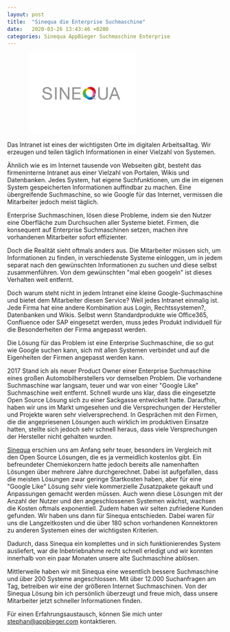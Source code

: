 ```yaml
---
layout: post
title:  "Sinequa die Enterprise Suchmaschine"
date:   2020-03-26 13:43:46 +0200
categories: Sinequa AppBieger Suchmaschine Enterprise
---
```

 <img src="/assets/img/sinequa-logo.jpg" class="rounded float-right"  style="width: 250px; height: auto; margin-left:50px;" alt="Sinequa">
 

 
Das Intranet ist eines der wichtigsten Orte im digitalen Arbeitsalltag. Wir erzeugen und teilen täglich Informationen in einer Vielzahl von Systemen.  
 

 
Ähnlich wie es im Internet tausende von Webseiten gibt, besteht das firmeninterne Intranet aus einer Vielzahl von Portalen, Wikis und Datenbanken. Jedes System, hat eigene Suchfunktionen, um die im eigenen System gespeicherten Informationen auffindbar zu machen. Eine übergreifende Suchmaschine, so wie Google für das Internet, vermissen die Mitarbeiter jedoch meist täglich. 
 
Enterprise Suchmaschinen, lösen diese Probleme, indem sie den Nutzer eine Oberfläche zum Durchsuchen aller Systeme bietet. Firmen, die konsequent auf Enterprise Suchmaschinen setzen, machen ihre vorhandenen Mitarbeiter sofort effizienter. 
 
Doch die Realität sieht oftmals anders aus. Die Mitarbeiter müssen sich, um Informationen zu finden, in verschiedenste Systeme einloggen, um in jedem separat nach den gewünschten Informationen zu suchen und diese selbst zusammenführen. Von dem gewünschten "mal eben googeln" ist dieses Verhalten weit entfernt. 
 
Doch warum steht nicht in jedem Intranet eine kleine Google-Suchmaschine und bietet dem Mitarbeiter diesen Service? Weil jedes Intranet einmalig ist. Jede Firma hat eine andere Kombination aus Login, Rechtssystemen?, Datenbanken und Wikis. 
Selbst wenn Standardprodukte wie Office365, Confluence oder SAP eingesetzt werden, muss jedes Produkt individuell für die Besonderheiten der Firma angepasst werden.
 
Die Lösung für das Problem ist eine Enterprise Suchmaschine, die so gut wie Google suchen kann, sich mit allen Systemen verbindet und auf die Eigenheiten der Firmen angepasst werden kann. 
 
2017 Stand ich als neuer Product Owner einer Enterprise Suchmaschine eines großen Automobilherstellers vor demselben Problem. Die vorhandene Suchmaschine war langsam, teuer und war von einer "Google Like" Suchmaschine weit entfernt. Schnell wurde uns klar, dass die eingesetzte Open Source Lösung sich zu einer Sackgasse entwickelt hatte. Daraufhin, haben wir uns im Markt umgesehen und die Versprechungen der Hersteller und Projekte waren sehr vielversprechend.
In Gesprächen mit den Firmen, die die angepriesenen Lösungen auch wirklich im produktiven Einsatze hatten, stellte sich jedoch sehr schnell heraus, dass viele Versprechungen der Hersteller nicht gehalten wurden. 
 
[Sinequa](https://www.sinequa.com/) erschien uns am Anfang sehr teuer, besonders im Vergleich mit den Open Source Lösungen, die es ja vermeidlich kostenlos gibt. Ein befreundeter Chemiekonzern hatte jedoch bereits alle namenhaften Lösungen über mehrere Jahre durchgerechnet. Dabei ist aufgefallen, dass die meisten Lösungen zwar geringe Startkosten haben, aber für eine "Google Like" Lösung sehr viele kommerzielle Zusatzpakete gekauft und Anpassungen gemacht werden müssen. Auch wenn diese Lösungen mit der Anzahl der Nutzer und den angeschlossenen Systemen wächst, wachsen die Kosten oftmals exponentiell. Zudem haben wir selten zufriedene Kunden gefunden.
Wir haben uns dann für Sinequa entschieden. Dabei waren für uns die Langzeitkosten und die über 180 schon vorhandenen Konnektoren zu anderen Systemen eines der wichtigsten Kriterien.
 
Dadurch, dass Sinequa ein komplettes und in sich funktionierendes System ausliefert, war die Inbetriebnahme recht schnell erledigt und wir konnten innerhalb von ein paar Monaten unsere alte Suchmaschine ablösen. 
 
Mittlerweile haben wir mit Sinequa eine wesentlich bessere Suchmaschine und über 200 Systeme angeschlossen. Mit über 12.000 Suchanfragen am Tag, betreiben wir eine der größeren Internet Suchmaschinen. Von der Sinequa Lösung bin ich persönlich überzeugt und freue mich, dass unsere Mitarbeiter jetzt schneller Informationen finden. 
 
Für einen Erfahrungsaustausch, können Sie mich unter  [stephan@appbieger.com](mailto:stephan@appbieger.com?subject=Sinequa)  kontaktieren. 